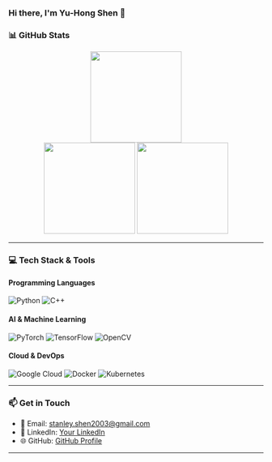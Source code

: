 ### Hi there, I'm Yu-Hong Shen 👋


### 📊 GitHub Stats
<div align="center">
  <img height="180em" src="https://github-profile-summary-cards.vercel.app/api/cards/profile-details?username=stanleyshen2003&show_icons=true&theme=tokyonight" />
</div>
<div align="center">
  <img height="180em" src="https://github-readme-stats.vercel.app/api?username=stanleyshen2003&show_icons=true&theme=tokyonight" />
  <img height="180em" src="https://github-readme-stats.vercel.app/api/top-langs/?username=stanleyshen2003&layout=compact&theme=tokyonight" />
</div>

---

### 💻 Tech Stack & Tools

#### **Programming Languages**
![Python](https://img.shields.io/badge/Python-3776AB?style=for-the-badge&logo=python&logoColor=white)
![C++](https://img.shields.io/badge/C++-00599C?style=for-the-badge&logo=c%2B%2B&logoColor=white)

#### **AI & Machine Learning**
![PyTorch](https://img.shields.io/badge/PyTorch-EE4C2C?style=for-the-badge&logo=pytorch&logoColor=white)
![TensorFlow](https://img.shields.io/badge/TensorFlow-FF6F00?style=for-the-badge&logo=tensorflow&logoColor=white)
![OpenCV](https://img.shields.io/badge/OpenCV-5C3EE8?style=for-the-badge&logo=opencv&logoColor=white)

#### **Cloud & DevOps**
![Google Cloud](https://img.shields.io/badge/Google_Cloud-4285F4?style=for-the-badge&logo=google-cloud&logoColor=white)
![Docker](https://img.shields.io/badge/Docker-2496ED?style=for-the-badge&logo=docker&logoColor=white)
![Kubernetes](https://img.shields.io/badge/Kubernetes-326CE5?style=for-the-badge&logo=kubernetes&logoColor=white)



---

### 📫 Get in Touch
- 📩 Email: stanley.shen2003@gmail.com
- 💼 LinkedIn: [Your LinkedIn](https://www.linkedin.com/in/YOUR_LINKEDIN/)
- 🌐 GitHub: [GitHub Profile](https://github.com/stanleyshen2003)

---
